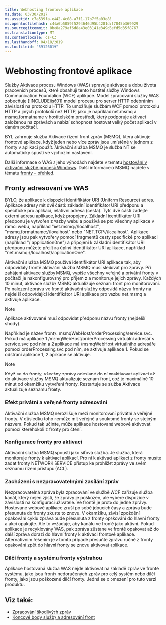 ```yaml
---
title: Webhosting frontové aplikace
ms.date: 03/30/2017
ms.assetid: c7a539fa-e442-4c08-a7f1-17b7f5a03e88
ms.openlocfilehash: c44a6b5059f5294646d95b4281dcf7845b369929
ms.sourcegitcommit: 0be8a279af6d8a43e03141e349d3efd5d35f8767
ms.translationtype: MT
ms.contentlocale: cs-CZ
ms.lasthandoff: 04/18/2019
ms.locfileid: "59126019"
---
```

# <a name="web-hosting-a-queued-application"></a>Webhosting frontové aplikace
Služby Aktivace procesu Windows (WAS) spravuje aktivace a dobu života pracovních procesů, které obsahují tento hostitel služby Windows Communication Foundation (WCF) aplikace. Model zpracování služby WAS zobecňuje [!INCLUDE[iis601](../../../../includes/iis601-md.md)] model procesu pro server HTTP odebráním závislosti na protokolu HTTP. To umožňuje službám WCF pomocí protokolu HTTP a jiných protokolů než HTTP, jako je například net.msmq a msmq.formatname v hostitelském prostředí, který podporuje aktivaci založenou na zprávách a nabízí schopnost hostovat velký počet aplikací v daném počítači.  
  
 BYL zahrnuje služba Aktivace řízení front zpráv (MSMQ), která aktivuje frontové aplikace, když jeden nebo více zpráv jsou umístěné v jednom z fronty v aplikaci použít. Aktivační služba MSMQ je služba NT se automaticky spustí ve výchozím nastavení.  
  
 Další informace o WAS a jeho výhodách najdete v tématu [hostování v aktivační službě procesů Windows](../../../../docs/framework/wcf/feature-details/hosting-in-windows-process-activation-service.md). Další informace o MSMQ najdete v tématu [fronty – přehled](../../../../docs/framework/wcf/feature-details/queues-overview.md).
  
## <a name="queue-addressing-in-was"></a>Fronty adresování ve WAS  
 BYLO, že aplikace k dispozici identifikátor URI (Uniform Resource) adres. Aplikace adresy mít dvě části: základní identifikátor URI předponu a specifické pro aplikaci, relativní adresa (cesta). Tyto dvě části zadejte externí adresu aplikace, když propojeny. Základní identifikátor URI předponu je vytvořen z vazby webu a používá se pro všechny aplikace v rámci webu, například "net.msmq://localhost", "msmq.formatname://localhost" nebo "NET.TCP://localhost". Aplikace adresy jsou pak vytvořeny pomocí fragmentů cesty specifické pro aplikaci (například "/ applicationOne") a připojení k základní identifikátor URI předponu můžete přejít na úplný identifikátor URI aplikace, například "net.msmq://localhost/applicationOne".  
  
 Aktivační služba MSMQ používá identifikátor URI aplikace tak, aby odpovídaly frontě aktivační služba MSMQ musí sledovat pro zprávy. Při zahájení aktivace služby MSMQ, vypíše všechny veřejné a privátní fronty v počítači je nakonfigurovaný pro příjem z a monitoruje jejich zprávy. Každých 10 minut, aktivace služby MSMQ aktualizuje seznam front pro monitorování. Po nalezení zprávu ve frontě aktivační služby odpovídá názvu fronty na nejdelší odpovídající identifikátor URI aplikace pro vazbu net.msmq a aktivuje aplikace.  
  
> [!NOTE]
>  Aplikace aktivované musí odpovídat předponu názvu fronty (nejdelší shody).  
  
 Například je název fronty: msmqWebHost/orderProcessing/service.svc. Pokud má aplikace 1 /msmqWebHost/orderProcessing virtuální adresář s service.svc pod ním a 2 aplikace má /msmqWebHost virtuálního adresáře pomocí orderProcessing.svc pod ním, se aktivuje aplikace 1. Pokud se odstraní aplikace 1, 2 aplikace se aktivuje.  
  
> [!NOTE]
>  Když se do fronty, všechny zprávy odeslané do ní neaktivovat aplikaci až do aktivace služby MSMQ aktualizuje seznam front, což je maximálně 10 minut od okamžiku vytvoření fronty. Restartuje se služba Aktivace aktualizuje seznamu fronty.  
  
### <a name="the-effect-of-private-and-public-queues-on-addressing"></a>Efekt privátní a veřejné fronty adresování  
 Aktivační služba MSMQ nerozlišuje mezi monitorování privátní a veřejné fronty. V důsledku toho nemůže mít veřejné a soukromé fronty se stejným názvem. Pokud tak učiníte, může aplikace hostované webové aktivovat pomocí kteréhokoli z fronty pro čtení.  
  
### <a name="queue-configuration-for-activation"></a>Konfigurace fronty pro aktivaci  
 Aktivační služba MSMQ spouští jako síťová služba. Je služba, která monitoruje fronty k aktivaci aplikací. Pro ni k aktivaci aplikací z fronty musíte zadat fronty NETWORK SERVICE přístup ke prohlížet zprávy ve svém seznamu řízení přístupu (ACL).  
  
### <a name="poison-messaging"></a>Zacházení s nezpracovatelnými zasílání zpráv  
 Nezpracovatelná zpráva byla zpracování ve službě WCF zařizuje služba kanál, který nejen zjistí, že zprávy je poškozen, ale vybere dispozice v závislosti na konfiguraci uživatele. Ve frontě je proto do jedné zprávy. Hostované webové aplikace zruší po sobě jdoucích časy a zpráva bude přesunuta do fronty zkuste to znovu. V okamžiku, závisí zpoždění opakování cyklu zpráva bude přesunuta z fronty opakování do hlavní fronty a akci opakujte. Ale to vyžaduje, aby kanálu ve frontě jako aktivní. Pokud aplikace je recyklovány WAS, pak zpráva zůstane ve frontě opakovat až do další zpráva dorazí do hlavní fronty k aktivaci frontové aplikace. Alternativním řešením je v tomto případě přesuňte zprávu ručně z fronty opakování zpět do hlavní fronty se znovu aktivovat aplikace.  
  
### <a name="subqueue-and-system-queue-caveat"></a>Dílčí fronty a systému fronty výstrahou  
 Aplikace hostovaná služba WAS nejde aktivovat na základě zpráv ve frontě systému, jako jsou fronty nedoručených zpráv pro celý systém nebo dílčí fronty, jako jsou poškozené dílčí fronty. Jedná se o omezení pro tuto verzi produktu.  
  
## <a name="see-also"></a>Viz také:

- [Zpracování škodlivých zpráv](../../../../docs/framework/wcf/feature-details/poison-message-handling.md)
- [Koncové body služby a adresování front](../../../../docs/framework/wcf/feature-details/service-endpoints-and-queue-addressing.md)
